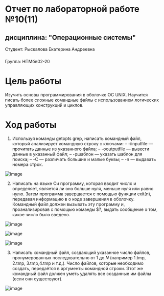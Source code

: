 # Отчет по лабораторной работе №10(11)
## дисциплина: "Операционные системы"

Студент: Рыскалова Екатерина Андреевна
###
Группа: НПМбв02-20


# Цель работы

Изучить основы программирования в оболочке ОС UNIX. Научится писать более
сложные командные файлы с использованием логических управляющих конструкций
и циклов.

# Ход работы

1. Используя команды getopts grep, написать командный файл, который анализирует
командную строку с ключами:
– -iinputfile — прочитать данные из указанного файла;
– -ooutputfile — вывести данные в указанный файл;
– -pшаблон — указать шаблон для поиска;
– -C — различать большие и малые буквы;
– -n — выдавать номера строк.

![image](https://github.com/rinakatty/study_2023-2024_os-intro/assets/160457049/ab17911e-bb1e-4abe-b5d8-cb3773fe5bb4)

2. Написать на языке Си программу, которая вводит число и определяет, является ли оно
больше нуля, меньше нуля или равно нулю. Затем программа завершается с помощью
функции exit(n), передавая информацию в о коде завершения в оболочку. Командный файл должен вызывать эту программу и, проанализировав с помощью команды $?, выдать сообщение о том, какое число было введено.

![image](https://github.com/rinakatty/study_2023-2024_os-intro/assets/160457049/0dd2ca2b-01b5-499b-a8bb-99ac9fdd9b28)

![image](https://github.com/rinakatty/study_2023-2024_os-intro/assets/160457049/90f18908-419c-4ab2-9e0f-cfcb076a1961)

![image](https://github.com/rinakatty/study_2023-2024_os-intro/assets/160457049/7e132747-3ec8-4cbf-92a8-cbec3614d27f)

3. Написать командный файл, создающий указанное число файлов, пронумерованных
последовательно от 1 до 𝑁 (например 1.tmp, 2.tmp, 3.tmp,4.tmp и т.д.). Число файлов,
которые необходимо создать, передаётся в аргументы командной строки. Этот же командный файл должен уметь удалять все созданные им файлы (если они существуют).

![image](https://github.com/rinakatty/study_2023-2024_os-intro/assets/160457049/efec35f8-e8fe-4af1-8568-1352a99a5d31)


